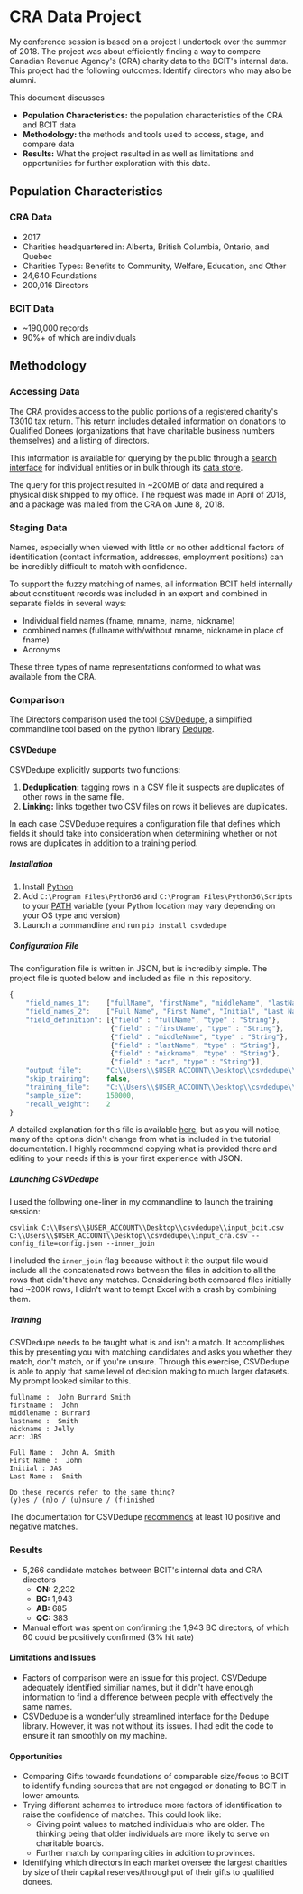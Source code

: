 # CRA Data Project
My conference session is based on a project I undertook over the summer of 2018. The project was about efficiently finding a way to compare Canadian Revenue Agency's (CRA) charity data to the BCIT's internal data. This project had the following outcomes: Identify directors who may also be alumni.

This document discusses

- **Population Characteristics:** the population characteristics of the CRA and BCIT data
- **Methodology:** the methods and tools used to access, stage, and compare data
- **Results:** What the project resulted in as well as limitations and opportunities for further exploration with this data.

## Population Characteristics
### CRA Data
- 2017
- Charities headquartered in: Alberta, British Columbia, Ontario, and Quebec
- Charities Types: Benefits to Community, Welfare, Education, and Other
- 24,640 Foundations
- 200,016 Directors

### BCIT Data
- ~190,000 records
- 90%+ of which are individuals

## Methodology
### Accessing Data
The CRA provides access to the public portions of a registered charity's T3010 tax return. This return includes detailed information on donations to Qualified Donees (organizations that have charitable business numbers themselves) and a listing of directors.

This information is available for querying by the public through a [search interface](https://www.canada.ca/en/revenue-agency/services/charities-giving/charities-listings.html) for individual entities or in bulk through its [data store](http://www.cra-arc.gc.ca/chrts-gvng/lstngs/rqstfrm-eng.html).

The query for this project resulted in ~200MB of data and required a physical disk shipped to my office. The request was made in April of 2018, and a package was mailed from the CRA on June 8, 2018.

### Staging Data
Names, especially when viewed with little or no other additional factors of identification (contact information, addresses, employment positions) can be incredibly difficult to match with confidence. 

To support the fuzzy matching of names, all information BCIT held internally about constituent records was included in an export and combined in separate fields in several ways:

- Individual field names (fname, mname, lname, nickname)
- combined names (fullname with/without mname, nickname in place of fname)
- Acronyms

These three types of name representations conformed to what was available from the CRA.

### Comparison
The Directors comparison used the tool [CSVDedupe](https://github.com/dedupeio/csvdedupe), a simplified commandline tool based on the python library [Dedupe](https://dedupe.io/).

#### CSVDedupe
CSVDedupe explicitly supports two functions: 

1. **Deduplication:** tagging rows in a CSV file it suspects are duplicates of other rows in the same file.
2. **Linking:** links together two CSV files on rows it believes are duplicates.

In each case CSVDedupe requires a configuration file that defines which fields it should take into consideration when determining whether or not rows are duplicates in addition to a training period.

##### Installation

1. Install [Python](https://www.python.org/)
2. Add ```C:\Program Files\Python36``` and ```C:\Program Files\Python36\Scripts``` to your [PATH](https://superuser.com/questions/949560/how-do-i-set-system-environment-variables-in-windows-10) variable (your Python location may vary depending on your OS type and version)
3. Launch a commandline and run ```pip install csvdedupe```

##### Configuration File
The configuration file is written in JSON, but is incredibly simple. The project file is quoted below and included as file in this repository.

```Javascript
{
	"field_names_1":	["fullName", "firstName", "middleName", "lastName", "nickname", "acr"],
	"field_names_2":	["Full Name", "First Name", "Initial", "Last Name"],
	"field_definition":	[{"field" : "fullName", "type" : "String"},
						 {"field" : "firstName", "type" : "String"},
						 {"field" : "middleName", "type" : "String"},
						 {"field" : "lastName", "type" : "String"},
						 {"field" : "nickname", "type" : "String"},
						 {"field" : "acr", "type" : "String"}],
	"output_file":		"C:\\Users\\$USER_ACCOUNT\\Desktop\\csvdedupe\\output_cracom2017.csv",
	"skip_training":	false,
	"training_file":	"C:\\Users\\$USER_ACCOUNT\\Desktop\\csvdedupe\\training.json",
	"sample_size":		150000,
	"recall_weight":	2
}
```

A detailed explanation for this file is available [here](https://github.com/dedupeio/csvdedupe#csvlink), but as you will notice, many of the options didn't change from what is included in the tutorial documentation. I highly recommend copying what is provided there and editing to your needs if this is your first experience with JSON.

##### Launching CSVDedupe
I used the following one-liner in my commandline to launch the training session:

```
csvlink C:\\Users\\$USER_ACCOUNT\\Desktop\\csvdedupe\\input_bcit.csv C:\\Users\\$USER_ACCOUNT\\Desktop\\csvdedupe\\input_cra.csv --config_file=config.json --inner_join
```

I included the ```inner_join``` flag because without it the output file would include all the concatenated rows between the files in addition to all the rows that didn't have any matches. Considering both compared files initially had ~200K rows, I didn't want to tempt Excel with a crash by combining them.

##### Training
CSVDedupe needs to be taught what is and isn't a match. It accomplishes this by presenting you with matching candidates and asks you whether they match, don't match, or if you're unsure. Through this exercise, CSVDedupe is able to apply that same level of decision making to much larger datasets. My prompt looked similar to this.

```
fullname :  John Burrard Smith
firstname :  John
middlename : Burrard
lastname :  Smith
nickname : Jelly
acr: JBS

Full Name :  John A. Smith
First Name :  John
Initial : JAS
Last Name :  Smith

Do these records refer to the same thing?
(y)es / (n)o / (u)nsure / (f)inished
```

The documentation for CSVDedupe [recommends](https://github.com/dedupeio/csvdedupe#training) at least 10 positive and negative matches.

### Results
- 5,266 candidate matches between BCIT's internal data and CRA directors
	- **ON:** 2,232
	- **BC:** 1,943
	- **AB:** 685
	- **QC:** 383
- Manual effort was spent on confirming the 1,943 BC directors, of which 60 could be positively confirmed (3% hit rate)

#### Limitations and Issues
- Factors of comparison were an issue for this project. CSVDedupe adequately identified similiar names, but it didn't have enough information to find a difference between people with effectively the same names.
- CSVDedupe is a wonderfully streamlined interface for the Dedupe library. However, it was not without its issues. I had edit the code to ensure it ran smoothly on my machine.

#### Opportunities
- Comparing Gifts towards foundations of comparable size/focus to BCIT to identify funding sources that are not engaged or donating to BCIT in lower amounts.
- Trying different schemes to introduce more factors of identification to raise the confidence of matches. This could look like:
	- Giving point values to matched individuals who are older. The thinking being that older individuals are more likely to serve on charitable boards.
	- Further match by comparing cities in addition to provinces.
- Identifying which directors in each market oversee the largest charities by size of their capital reserves/throughput of their gifts to qualified donees.
